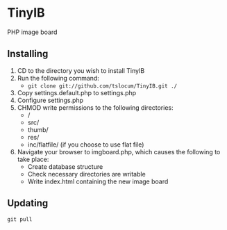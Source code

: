 TinyIB
====

PHP image board

Installing
------------

 1. CD to the directory you wish to install TinyIB
 2. Run the following command:
    - `git clone git://github.com/tslocum/TinyIB.git ./`
 3. Copy settings.default.php to settings.php
 4. Configure settings.php
 5. CHMOD write permissions to the following directories:
    - /
    - src/
    - thumb/
    - res/
    - inc/flatfile/ (if you choose to use flat file)
 6. Navigate your browser to imgboard.php, which causes the following to take place:
    - Create database structure
    - Check necessary directories are writable
    - Write index.html containing the new image board

Updating
------------

`git pull`
